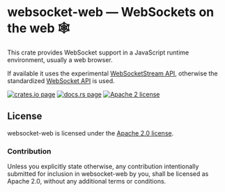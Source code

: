# websocket-web — WebSockets on the web 🕸️

This crate provides WebSocket support in a JavaScript runtime environment, usually a web browser.

If available it uses the experimental [WebSocketStream API](https://developer.mozilla.org/en-US/docs/Web/API/WebSocketStream),
otherwise the standardized [WebSocket API](https://developer.mozilla.org/en-US/docs/Web/API/WebSockets_API)
is used.

[![crates.io page](https://img.shields.io/crates/v/websocket-web)](https://crates.io/crates/websocket-web)
[![docs.rs page](https://docs.rs/websocket-web/badge.svg)](https://docs.rs/websocket-web)
[![Apache 2 license](https://img.shields.io/crates/l/websocket-web)](https://raw.githubusercontent.com/surban/websocket-web/master/LICENSE)

## License

websocket-web is licensed under the [Apache 2.0 license].

[Apache 2.0 license]: https://github.com/surban/websocket-web/blob/master/LICENSE

### Contribution

Unless you explicitly state otherwise, any contribution intentionally submitted
for inclusion in websocket-web by you, shall be licensed as Apache 2.0, without any
additional terms or conditions.
